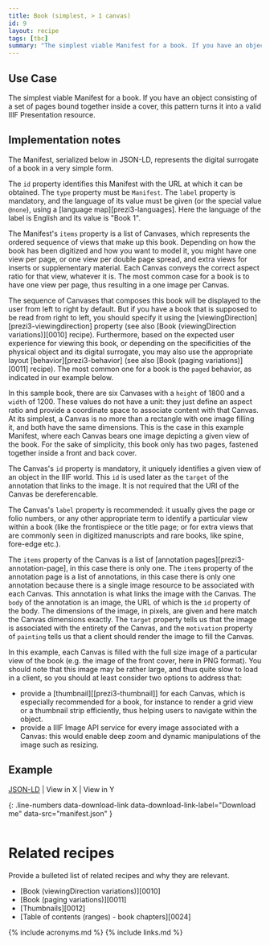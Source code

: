 ```yaml
---
title: Book (simplest, > 1 canvas)
id: 9
layout: recipe
tags: [tbc]
summary: "The simplest viable Manifest for a book. If you have an object consisting of a set of pages bound together inside a cover, this pattern turns it into a valid IIIF Presentation resource."
---
```



## Use Case

The simplest viable Manifest for a book. If you have an object consisting of a set of pages bound together inside a cover, this pattern turns it into a valid IIIF Presentation resource.

## Implementation notes

The Manifest, serialized below in JSON-LD, represents the digital surrogate of a book in a very simple form.

The `id` property identifies this Manifest with the URL at which it can be obtained. The `type` property must be `Manifest`. The `label` property is mandatory, and the language of its value must be given (or the special value `@none`), using a [language map][prezi3-languages]. Here the language of the label is English and its value is "Book 1". 

The Manifest's `items` property is a list of Canvases, which represents the ordered sequence of views that make up this book. Depending on how the book has been digitized and how you want to model it, you might have one view per page, or one view per double page spread, and extra views for inserts or supplementary material. Each Canvas conveys the correct aspect ratio for that view, whatever it is. The most common case for a book is to have one view per page, thus resulting in a one image per Canvas.

The sequence of Canvases that composes this book will be displayed to the user from left to right by default. But if you have a book that is supposed to be read from right to left, you should specify it using the [viewingDirection][prezi3-viewingdirection] property (see also [Book (viewingDirection variations)][0010] recipe). Furthermore, based on the expected user experience for viewing this book, or depending on the specificities of the physical object and its digital surrogate, you may also use the appropriate layout [behavior][prezi3-behavior] (see also [Book (paging variations)][0011] recipe). The most common one for a book is the `paged` behavior, as indicated in our example below.

In this sample book, there are six Canvases with a `height` of 1800 and a `width` of 1200. These values do not have a unit: they just define an aspect ratio and provide a coordinate space to associate content with that Canvas. At its simplest, a Canvas is no more than a rectangle with one image filling it, and both have the same dimensions. This is the case in this example Manifest, where each Canvas bears one image depicting a given view of the book. For the sake of simplicity, this book only has two pages, fastened together inside a front and back cover.

The Canvas's `id` property is mandatory, it uniquely identifies a given view of an object in the IIIF world. This `id` is used later as the `target` of the annotation that links to the image. It is not required that the URI of the Canvas be dereferencable.

The Canvas's `label` property is recommended: it usually gives the page or folio numbers, or any other appropriate term to identify a particular view within a book (like the frontispiece or the title page; or for extra views that are commonly seen in digitized manuscripts and rare books, like spine, fore-edge etc.).

The `items` property of the Canvas is a list of [annotation pages][prezi3-annotation-page], in this case there is only one. The `items` property of the annotation page is a list of annotations, in this case there is only one annotation because there is a single image resource to be associated with each Canvas. This annotation is what links the image with the Canvas. The `body` of the annotation is an image, the URL of which is the `id` property of the body. The dimensions of the image, in pixels, are given and here match the Canvas dimensions exactly. The `target` property tells us that the image is associated with the entirety of the Canvas, and the `motivation` property of `painting` tells us that a client should render the image to fill the Canvas. 

In this example, each Canvas is filled with the full size image of a particular view of the book (e.g. the image of the front cover, here in PNG format). You should note that this image may be rather large, and thus quite slow to load in a client, so you should at least consider two options to address that:
- provide a [thumbnail][[prezi3-thumbnail]] for each Canvas, which is especially recommended for a book, for instance to render a grid view or a thumbnail strip efficiently, thus helping users to navigate within the object.
- provide a IIIF Image API service for every image associated with a Canvas: this would enable deep zoom and dynamic manipulations of the image such as resizing.


## Example

[JSON-LD](manifest.json) | View in X | View in Y 

{: .line-numbers data-download-link data-download-link-label="Download me" data-src="manifest.json" }
```json
```

# Related recipes

Provide a bulleted list of related recipes and why they are relevant.

* [Book (viewingDirection variations)][0010]
* [Book (paging variations)][0011]
* [Thumbnails][0012]
* [Table of contents (ranges) - book chapters][0024]

{% include acronyms.md %}
{% include links.md %}

